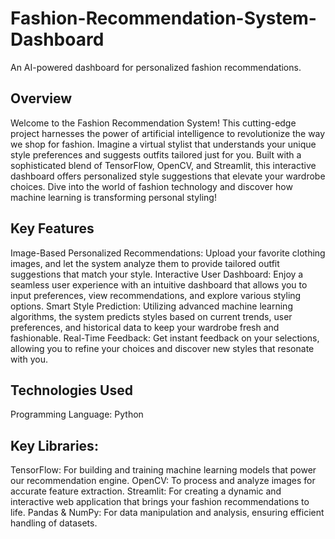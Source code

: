 # Fashion-Recommendation-System-Dashboard
An AI-powered dashboard for personalized fashion recommendations.

## Overview
Welcome to the Fashion Recommendation System! This cutting-edge project harnesses the power of artificial intelligence to revolutionize the way we shop for fashion. Imagine a virtual stylist that understands your unique style preferences and suggests outfits tailored just for you. Built with a sophisticated blend of TensorFlow, OpenCV, and Streamlit, this interactive dashboard offers personalized style suggestions that elevate your wardrobe choices. Dive into the world of fashion technology and discover how machine learning is transforming personal styling!

## Key Features
Image-Based Personalized Recommendations: Upload your favorite clothing images, and let the system analyze them to provide tailored outfit suggestions that match your style.
Interactive User Dashboard: Enjoy a seamless user experience with an intuitive dashboard that allows you to input preferences, view recommendations, and explore various styling options.
Smart Style Prediction: Utilizing advanced machine learning algorithms, the system predicts styles based on current trends, user preferences, and historical data to keep your wardrobe fresh and fashionable.
Real-Time Feedback: Get instant feedback on your selections, allowing you to refine your choices and discover new styles that resonate with you.

## Technologies Used
Programming Language: Python

## Key Libraries:
TensorFlow: For building and training machine learning models that power our recommendation engine.
OpenCV: To process and analyze images for accurate feature extraction.
Streamlit: For creating a dynamic and interactive web application that brings your fashion recommendations to life.
Pandas & NumPy: For data manipulation and analysis, ensuring efficient handling of datasets.
